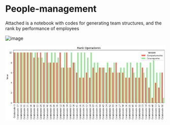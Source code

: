 # People-management

Attached is a notebook with codes for generating team structures, and the rank by performance of employees


![image](https://user-images.githubusercontent.com/53546695/126682772-ef1d184d-2722-482b-b363-9dd6c9d1725d.png)

![image](https://github.com/ebannwart/People-management/blob/main/Operator%20Rank.png)



